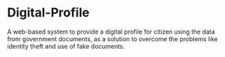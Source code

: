 # Digital-Profile
A web-based system to provide a digital profile for citizen using the data from government documents, as a solution to overcome the problems like identity theft and use of fake documents.

